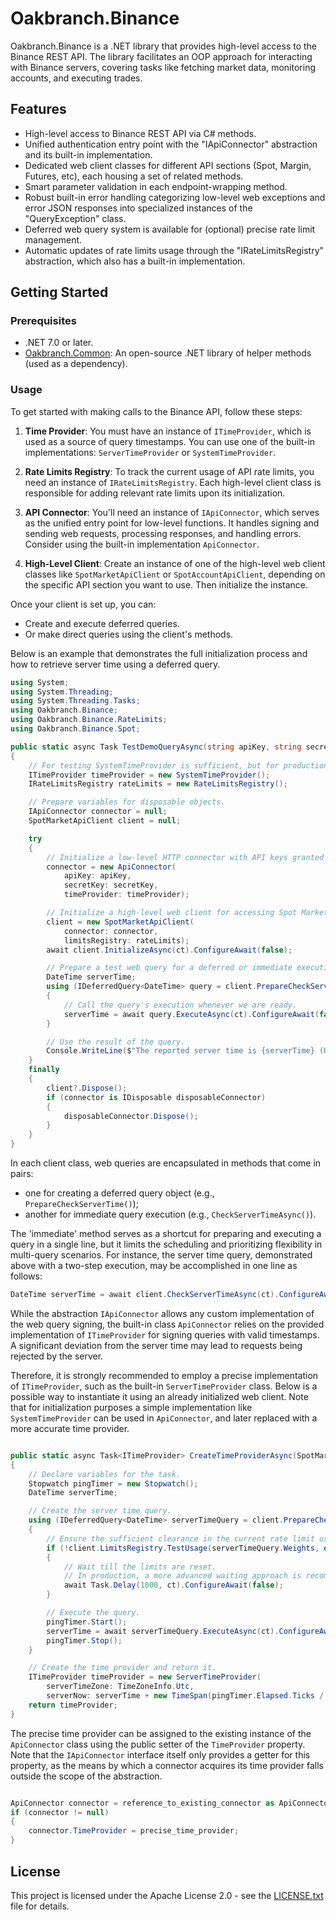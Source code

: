 # Oakbranch.Binance

Oakbranch.Binance is a .NET library that provides high-level access to the Binance REST API. The library facilitates an OOP approach for interacting with Binance servers, covering tasks like fetching market data, monitoring accounts, and executing trades.

## Features

- High-level access to Binance REST API via C# methods.
- Unified authentication entry point with the "IApiConnector" abstraction and its built-in implementation.
- Dedicated web client classes for different API sections (Spot, Margin, Futures, etc), each housing a set of related methods.
- Smart parameter validation in each endpoint-wrapping method.
- Robust built-in error handling categorizing low-level web exceptions and error JSON responses into specialized instances of the "QueryException" class.
- Deferred web query system is available for (optional) precise rate limit management.
- Automatic updates of rate limits usage through the "IRateLimitsRegistry" abstraction, which also has a built-in implementation.

## Getting Started

### Prerequisites

- .NET 7.0 or later.
- [Oakbranch.Common](https://github.com/Neophyte94/Oakbranch.Common): An open-source .NET library of helper methods (used as a dependency).

### Usage

To get started with making calls to the Binance API, follow these steps:

1. **Time Provider**: You must have an instance of `ITimeProvider`, which is used as a source of query timestamps. You can use one of the built-in implementations: `ServerTimeProvider` or `SystemTimeProvider`.

2. **Rate Limits Registry**: To track the current usage of API rate limits, you need an instance of `IRateLimitsRegistry`. Each high-level client class is responsible for adding relevant rate limits upon its initialization.

3. **API Connector**: You'll need an instance of `IApiConnector`, which serves as the unified entry point for low-level functions. It handles signing and sending web requests, processing responses, and handling errors. Consider using the built-in implementation `ApiConnector`.

4. **High-Level Client**: Create an instance of one of the high-level web client classes like `SpotMarketApiClient` or `SpotAccountApiClient`, depending on the specific API section you want to use. Then initialize the instance.

Once your client is set up, you can:
- Create and execute deferred queries.
- Or make direct queries using the client's methods.

Below is an example that demonstrates the full initialization process and how to retrieve server time using a deferred query.

```csharp
using System;
using System.Threading;
using System.Threading.Tasks;
using Oakbranch.Binance;
using Oakbranch.Binance.RateLimits;
using Oakbranch.Binance.Spot;

public static async Task TestDemoQueryAsync(string apiKey, string secretKey = null, CancellationToken ct = default)
{
    // For testing SystemTimeProvider is sufficient, but for production ServerTimeProvider is recommended.
    ITimeProvider timeProvider = new SystemTimeProvider();
    IRateLimitsRegistry rateLimits = new RateLimitsRegistry();

    // Prepare variables for disposable objects.
    IApiConnector connector = null;
    SpotMarketApiClient client = null;

    try
    {
        // Initialize a low-level HTTP connector with API keys granted by Binance.
        connector = new ApiConnector(
            apiKey: apiKey,
            secretKey: secretKey,
            timeProvider: timeProvider);

        // Initialize a high-level web client for accessing Spot Market endpoints.
        client = new SpotMarketApiClient(
            connector: connector,
            limitsRegistry: rateLimits);
        await client.InitializeAsync(ct).ConfigureAwait(false);

        // Prepare a test web query for a deferred or immediate execution.
        DateTime serverTime;
        using (IDeferredQuery<DateTime> query = client.PrepareCheckServerTime())
        {
            // Call the query's execution whenever we are ready.
            serverTime = await query.ExecuteAsync(ct).ConfigureAwait(false);
        }

        // Use the result of the query.
        Console.WriteLine($"The reported server time is {serverTime} (UTC).");
    }
    finally
    {
        client?.Dispose();
        if (connector is IDisposable disposableConnector)
        {
            disposableConnector.Dispose();
        }
    }
}
```

In each client class, web queries are encapsulated in methods that come in pairs:
- one for creating a deferred query object (e.g., `PrepareCheckServerTime()`);
- another for immediate query execution (e.g., `CheckServerTimeAsync()`).

The 'immediate' method serves as a shortcut for preparing and executing a query in a single line, but it limits the scheduling and prioritizing flexibility in multi-query scenarios. For instance, the server time query, demonstrated above with a two-step execution, may be accomplished in one line as follows:

```csharp
DateTime serverTime = await client.CheckServerTimeAsync(ct).ConfigureAwait(false);
```

While the abstraction `IApiConnector` allows any custom implementation of the web query signing, the built-in class `ApiConnector` relies on the provided implementation of `ITimeProvider` for signing queries with valid timestamps. A significant deviation from the server time may lead to requests being rejected by the server.

Therefore, it is strongly recommended to employ a precise implementation of `ITimeProvider`, such as the built-in `ServerTimeProvider` class. Below is a possible way to instantiate it using an already initialized web client. Note that for initialization purposes a simple implementation like `SystemTimeProvider` can be used in `ApiConnector`, and later replaced with a more accurate time provider.

```csharp

public static async Task<ITimeProvider> CreateTimeProviderAsync(SpotMarketApiClient client, CancellationToken ct)
{
    // Declare variables for the task.
    Stopwatch pingTimer = new Stopwatch();
    DateTime serverTime;

    // Create the server time query.
    using (IDeferredQuery<DateTime> serverTimeQuery = client.PrepareCheckServerTime())
    {
        // Ensure the sufficient clearance in the current rate limit usage.
        if (!client.LimitsRegistry.TestUsage(serverTimeQuery.Weights, out _))
        {
            // Wait till the limits are reset.
            // In production, a more advanced waiting approach is recommended.
            await Task.Delay(1000, ct).ConfigureAwait(false);
        }

        // Execute the query.
        pingTimer.Start();
        serverTime = await serverTimeQuery.ExecuteAsync(ct).ConfigureAwait(false);
        pingTimer.Stop();
    }

    // Create the time provider and return it.
    ITimeProvider timeProvider = new ServerTimeProvider(
        serverTimeZone: TimeZoneInfo.Utc,
        serverNow: serverTime + new TimeSpan(pingTimer.Elapsed.Ticks / 2));
    return timeProvider;
}

```

The precise time provider can be assigned to the existing instance of the `ApiConnector` class using the public setter of the `TimeProvider` property. Note that the `IApiConnector` interface itself only provides a getter for this property, as the means by which a connector acquires its time provider falls outside the scope of the abstraction.

```csharp

ApiConnector connector = reference_to_existing_connector as ApiConnector;
if (connector != null)
{
    connector.TimeProvider = precise_time_provider;
}

```

## License

This project is licensed under the Apache License 2.0 - see the [LICENSE.txt](LICENSE.txt) file for details.
